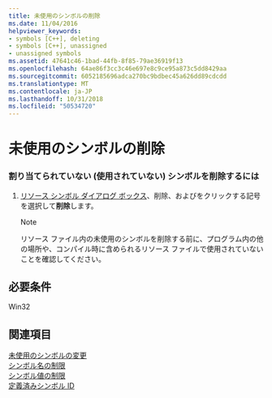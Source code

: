 ```yaml
---
title: 未使用のシンボルの削除
ms.date: 11/04/2016
helpviewer_keywords:
- symbols [C++], deleting
- symbols [C++], unassigned
- unassigned symbols
ms.assetid: 47641c46-1bad-44fb-8f85-79ae36919f13
ms.openlocfilehash: 64ae86f3cc3c46e697e8c9ce95a873c5dd8429aa
ms.sourcegitcommit: 6052185696adca270bc9bdbec45a626dd89cdcdd
ms.translationtype: MT
ms.contentlocale: ja-JP
ms.lasthandoff: 10/31/2018
ms.locfileid: "50534720"
---
```

# <a name="deleting-unassigned-symbols"></a>未使用のシンボルの削除

### <a name="to-delete-an-unassigned-unused-symbol"></a>割り当てられていない (使用されていない) シンボルを削除するには

1. [リソース シンボル ダイアログ ボックス](../windows/resource-symbols-dialog-box.md)、削除、およびをクリックする記号を選択して**削除**します。

   > [!NOTE]
   > リソース ファイル内の未使用のシンボルを削除する前に、プログラム内の他の場所や、コンパイル時に含められるリソース ファイルで使用されていないことを確認してください。

## <a name="requirements"></a>必要条件

Win32

## <a name="see-also"></a>関連項目

[未使用のシンボルの変更](../windows/changing-unassigned-symbols.md)<br/>
[シンボル名の制限](../windows/symbol-name-restrictions.md)<br/>
[シンボル値の制限](../windows/symbol-value-restrictions.md)<br/>
[定義済みシンボル ID](../windows/predefined-symbol-ids.md)